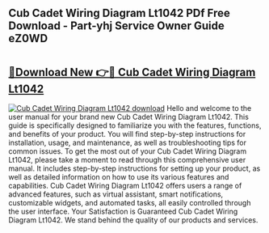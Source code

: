 ## Cub Cadet Wiring Diagram Lt1042 PDf Free Download - Part-yhj Service Owner Guide eZ0WD

# <h2><a href="http://dflkvc.blite.top/?on=Cub+Cadet+Wiring+Diagram+Lt1042">🔗Download New 👉🔴 Cub Cadet Wiring Diagram Lt1042</a></h2>

[![Cub Cadet Wiring Diagram Lt1042 download](https://i.imgur.com/lujVjoI.png)](http://dflkvc.blite.top/?on=Cub+Cadet+Wiring+Diagram+Lt1042)
Hello and welcome to the user manual for your brand new Cub Cadet Wiring Diagram Lt1042. This guide is specifically designed to familiarize you with the features, functions, and benefits of your product. You will find step-by-step instructions for installation, usage, and maintenance, as well as troubleshooting tips for common issues. To get the most out of your Cub Cadet Wiring Diagram Lt1042, please take a moment to read through this comprehensive user manual. It includes step-by-step instructions for setting up your product, as well as detailed information on how to use its various features and capabilities. Cub Cadet Wiring Diagram Lt1042 offers users a range of advanced features, such as virtual assistant, smart notifications, customizable widgets, and automated tasks, all easily controlled through the user interface. Your Satisfaction is Guaranteed Cub Cadet Wiring Diagram Lt1042. We stand behind the quality of our products and services.

